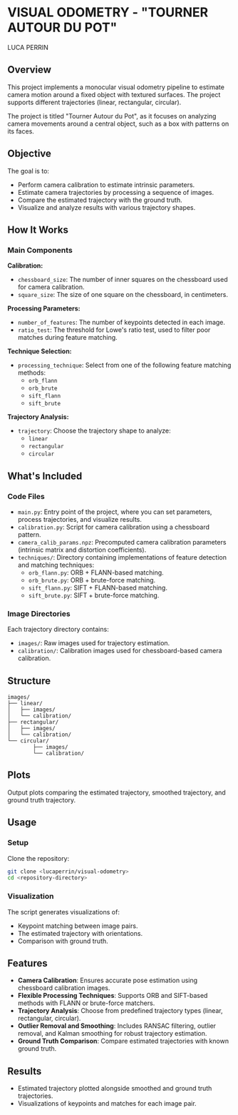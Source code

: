 # VISUAL ODOMETRY - "TOURNER AUTOUR DU POT"
LUCA PERRIN

## Overview

This project implements a monocular visual odometry pipeline to estimate camera motion around a fixed object with textured surfaces. The project supports different trajectories (linear, rectangular, circular).

The project is titled "Tourner Autour du Pot", as it focuses on analyzing camera movements around a central object, such as a box with patterns on its faces.

## Objective

The goal is to:

- Perform camera calibration to estimate intrinsic parameters.
- Estimate camera trajectories by processing a sequence of images.
- Compare the estimated trajectory with the ground truth.
- Visualize and analyze results with various trajectory shapes.

## How It Works

### Main Components

**Calibration:**

- `chessboard_size`: The number of inner squares on the chessboard used for camera calibration.
- `square_size`: The size of one square on the chessboard, in centimeters.

**Processing Parameters:**

- `number_of_features`: The number of keypoints detected in each image.
- `ratio_test`: The threshold for Lowe's ratio test, used to filter poor matches during feature matching.

**Technique Selection:**

- `processing_technique`: Select from one of the following feature matching methods:
    - `orb_flann`
    - `orb_brute`
    - `sift_flann`
    - `sift_brute`

**Trajectory Analysis:**

- `trajectory`: Choose the trajectory shape to analyze:
    - `linear`
    - `rectangular`
    - `circular`

## What's Included

### Code Files

- `main.py`: Entry point of the project, where you can set parameters, process trajectories, and visualize results.
- `calibration.py`: Script for camera calibration using a chessboard pattern.
- `camera_calib_params.npz`: Precomputed camera calibration parameters (intrinsic matrix and distortion coefficients).
- `techniques/`: Directory containing implementations of feature detection and matching techniques:
    - `orb_flann.py`: ORB + FLANN-based matching.
    - `orb_brute.py`: ORB + brute-force matching.
    - `sift_flann.py`: SIFT + FLANN-based matching.
    - `sift_brute.py`: SIFT + brute-force matching.

### Image Directories

Each trajectory directory contains:

- `images/`: Raw images used for trajectory estimation.
- `calibration/`: Calibration images used for chessboard-based camera calibration.

## Structure

```
images/
├── linear/
│   ├── images/
│   └── calibration/
├── rectangular/
│   ├── images/
│   └── calibration/
└── circular/
        ├── images/
        └── calibration/
```

## Plots

Output plots comparing the estimated trajectory, smoothed trajectory, and ground truth trajectory.

## Usage

### Setup

Clone the repository:

```sh
git clone <lucaperrin/visual-odometry>
cd <repository-directory>
```

### Visualization

The script generates visualizations of:

- Keypoint matching between image pairs.
- The estimated trajectory with orientations.
- Comparison with ground truth.

## Features

- **Camera Calibration**: Ensures accurate pose estimation using chessboard calibration images.
- **Flexible Processing Techniques**: Supports ORB and SIFT-based methods with FLANN or brute-force matchers.
- **Trajectory Analysis**: Choose from predefined trajectory types (linear, rectangular, circular).
- **Outlier Removal and Smoothing**: Includes RANSAC filtering, outlier removal, and Kalman smoothing for robust trajectory estimation.
- **Ground Truth Comparison**: Compare estimated trajectories with known ground truth.

## Results

- Estimated trajectory plotted alongside smoothed and ground truth trajectories.
- Visualizations of keypoints and matches for each image pair.
